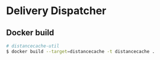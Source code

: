 # Delivery Dispatcher

## Docker build
```bash
# distancecache-util
$ docker build --target=distancecache -t distancecache .
```